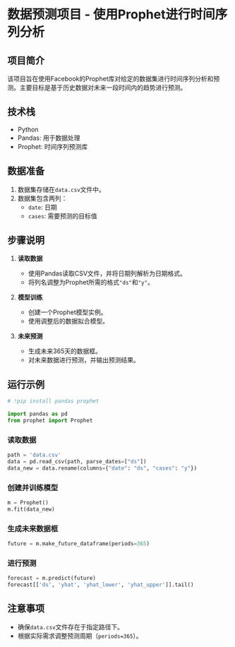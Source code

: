 # 数据预测项目 - 使用Prophet进行时间序列分析

## 项目简介
该项目旨在使用Facebook的Prophet库对给定的数据集进行时间序列分析和预测。主要目标是基于历史数据对未来一段时间内的趋势进行预测。

## 技术栈
- Python
- Pandas: 用于数据处理
- Prophet: 时间序列预测库

## 数据准备
1. 数据集存储在`data.csv`文件中。
2. 数据集包含两列：
   - `date`: 日期
   - `cases`: 需要预测的目标值

## 步骤说明
1. **读取数据**
   - 使用Pandas读取CSV文件，并将日期列解析为日期格式。
   - 将列名调整为Prophet所需的格式`"ds"`和`"y"`。

2. **模型训练**
   - 创建一个Prophet模型实例。
   - 使用调整后的数据拟合模型。

3. **未来预测**
   - 生成未来365天的数据框。
   - 对未来数据进行预测，并输出预测结果。

## 运行示例
```python
# !pip install pandas prophet
```

```python
import pandas as pd
from prophet import Prophet
```
### 读取数据
```python
path = 'data.csv'
data = pd.read_csv(path, parse_dates=["ds"])
data_new = data.rename(columns={"date": "ds", "cases": "y"})
```
### 创建并训练模型
```python
m = Prophet() 
m.fit(data_new)
```
### 生成未来数据框
```python
future = m.make_future_dataframe(periods=365)
```
### 进行预测
```python
forecast = m.predict(future)
forecast[['ds', 'yhat', 'yhat_lower', 'yhat_upper']].tail()
```

## 注意事项
- 确保`data.csv`文件存在于指定路径下。
- 根据实际需求调整预测周期（`periods=365`）。


